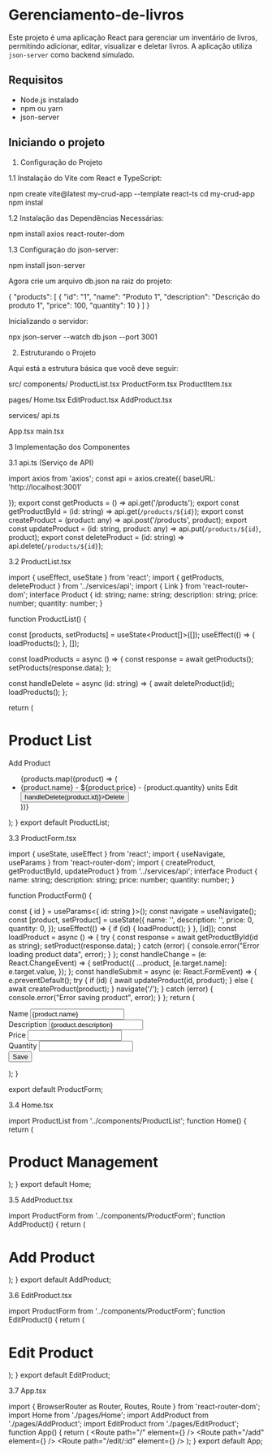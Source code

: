 ﻿# Gerenciamento-de-livros

Este projeto é uma aplicação React para gerenciar um inventário de livros, permitindo adicionar, editar, visualizar e deletar livros. A aplicação utiliza `json-server` como backend simulado.

## Requisitos

- Node.js instalado
- npm ou yarn
- json-server

## Iniciando o projeto

1. Configuração do Projeto
   
1.1 Instalação do Vite com React e TypeScript:

npm create vite@latest my-crud-app --template react-ts
cd my-crud-app
npm instal

1.2 Instalação das Dependências Necessárias:

npm install axios react-router-dom

1.3 Configuração do json-server:

npm install json-server


Agora crie um arquivo db.json na raiz do projeto:

{
 "products": [
 {
 "id": "1",
 "name": "Produto 1",
 "description": "Descrição do produto 1",
 "price": 100,
 "quantity": 10
 }
 ]
}

Inicializando o servidor:

npx json-server --watch db.json --port 3001

2. Estruturando o Projeto
    
Aqui está a estrutura básica que você deve seguir:

src/
components/
 ProductList.tsx
 ProductForm.tsx
 ProductItem.tsx
 
pages/
 Home.tsx
 EditProduct.tsx
 AddProduct.tsx
 
services/
 api.ts
 
App.tsx
main.tsx

3 Implementação dos Componentes

3.1 api.ts (Serviço de API)

import axios from 'axios';
const api = axios.create({
 baseURL: 'http://localhost:3001'
 
});
export const getProducts = () => api.get('/products');
export const getProductById = (id: string) => api.get(`/products/${id}`);
export const createProduct = (product: any) => api.post('/products', product);
export const updateProduct = (id: string, product: any) => api.put(`/products/${id}`, product);
export const deleteProduct = (id: string) => api.delete(`/products/${id}`);

3.2 ProductList.tsx

import { useEffect, useState } from 'react';
import { getProducts, deleteProduct } from '../services/api';
import { Link } from 'react-router-dom';
interface Product {
 id: string;
 name: string;
 description: string;
 price: number;
 quantity: number;
}

function ProductList() {

 const [products, setProducts] = useState<Product[]>([]);
 useEffect(() => {
 loadProducts();
 }, []);
 
 const loadProducts = async () => {
 const response = await getProducts();
 setProducts(response.data);
 };
 
 const handleDelete = async (id: string) => {
 await deleteProduct(id);
 loadProducts();
 };
 
 return (
 <div>
 <h1>Product List</h1>
 <Link to="/add">Add Product</Link>
 <ul>
 {products.map((product) => (
 <li key={product.id}>
 {product.name} - ${product.price} - {product.quantity} units
 <Link to={`/edit/${product.id}`}>Edit</Link>
 <button onClick={() => handleDelete(product.id)}>Delete</button>
 </li>
 ))}
 </ul>
 </div>
 );
}
export default ProductList;

3.3 ProductForm.tsx

import { useState, useEffect } from 'react';
import { useNavigate, useParams } from 'react-router-dom';
import { createProduct, getProductById, updateProduct } from '../services/api';
interface Product {
 name: string;
 description: string;
 price: number;
 quantity: number;
}

function ProductForm() {

 const { id } = useParams<{ id: string }>();
 const navigate = useNavigate();
 const [product, setProduct] = useState<Product>({
 name: '',
 description: '',
 price: 0,
 quantity: 0,
 });
 useEffect(() => {
 if (id) {
 loadProduct();
 }
 }, [id]);
 const loadProduct = async () => {
 try {
 const response = await getProductById(id as string);
 setProduct(response.data);
 } catch (error) {
 console.error("Error loading product data", error);
 }
 };
 const handleChange = (e: React.ChangeEvent<HTMLInputElement>) => {
 setProduct({
 ...product,
 [e.target.name]: e.target.value,
 });
 };
 const handleSubmit = async (e: React.FormEvent) => {
 e.preventDefault();
 try {
 if (id) {
 await updateProduct(id, product);
 } else {
 await createProduct(product);
 }
 navigate('/');
 } catch (error) {
 console.error("Error saving product", error);
 }
 };
 return (
 <form onSubmit={handleSubmit}>
 <div>
 <label>Name</label>
 <input
 type="text"
 name="name"
 value={product.name}
 onChange={handleChange}
 />
 </div>
 <div>
 <label>Description</label>
 <input
 type="text"
 name="description"
 value={product.description}
 onChange={handleChange}
 />
 </div>
 <div>
 <label>Price</label>
 <input
 type="number"
 name="price"
 value={product.price}
 onChange={handleChange}
 />
 </div>
 <div>
 <label>Quantity</label>
 <input
 type="number"
 name="quantity"
 value={product.quantity}
 onChange={handleChange}
 />
 </div>
 <button type="submit">Save</button>
 </form>
 );
}

export default ProductForm;

3.4 Home.tsx

import ProductList from '../components/ProductList';
function Home() {
 return (
 <div>
 <h1>Product Management</h1>
 <ProductList />
 </div>
 );
}
export default Home;
    
3.5 AddProduct.tsx

import ProductForm from '../components/ProductForm';
function AddProduct() {
 return (
 <div>
 <h1>Add Product</h1>
 <ProductForm />
 </div>
 );
}
export default AddProduct;
    
3.6 EditProduct.tsx

import ProductForm from '../components/ProductForm';
function EditProduct() {
 return (
 <div>
 <h1>Edit Product</h1>
 <ProductForm />
 </div>
 );
}
export default EditProduct;
    
3.7 App.tsx

import { BrowserRouter as Router, Routes, Route } from 'react-router-dom';
import Home from './pages/Home';
import AddProduct from './pages/AddProduct';
import EditProduct from './pages/EditProduct';
function App() {
 return (
 <Router>
 <Routes>
 <Route path="/" element={<Home />} />
 <Route path="/add" element={<AddProduct />} />
 <Route path="/edit/:id" element={<EditProduct />} />
 </Routes>
 </Router>
 );
}
export default App;
